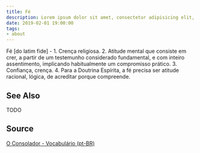```yaml
---
title: Fé
description: Lorem ipsum dolor sit amet, consectetur adipisicing elit, sed do eiusmod tempor incididunt ut labore et dolore magna aliqua.  TODO
date: 2019-02-01 19:00:00
tags:
- about
---
```


Fé [do latim fide] - 1. Crença religiosa. 2. Atitude mental que consiste em crer, a partir de um testemunho considerado fundamental, e com inteiro assentimento, implicando habitualmente um compromisso prático. 3. Confiança, crença. 4. Para a Doutrina Espírita, a fé precisa ser atitude racional, lógica, de acreditar porque compreende.

## See Also
TODO

## Source
[O Consolador - Vocabulário (pt-BR)](http://www.oconsolador.com.br/linkfixo/vocabulario/principal.html)


